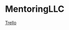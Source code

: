 # MentoringLLC
[Trello](https://classroom.github.com/online_ide?assignment_repo_id=11978138&assignment_repo_type=AssignmentRep](https://trello.com/b/Su1ScOCh/mentoring-programm)https://trello.com/b/Su1ScOCh/mentoring-programm)
